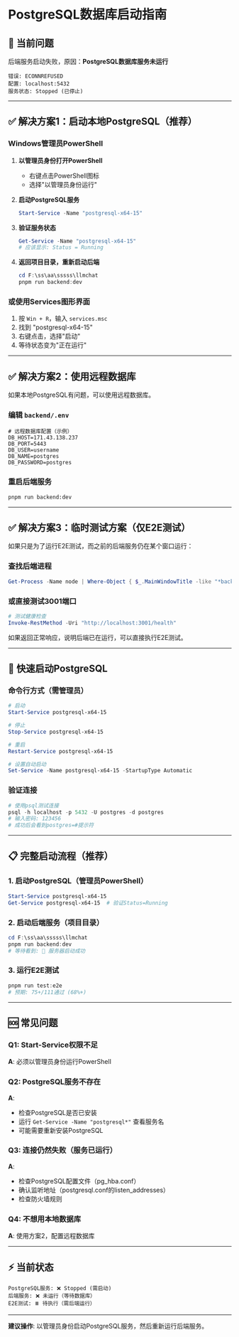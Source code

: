 # PostgreSQL数据库启动指南

## 🚨 当前问题

后端服务启动失败，原因：**PostgreSQL数据库服务未运行**

```
错误: ECONNREFUSED
配置: localhost:5432
服务状态: Stopped (已停止)
```

---

## ✅ 解决方案1：启动本地PostgreSQL（推荐）

### Windows管理员PowerShell

1. **以管理员身份打开PowerShell**
   - 右键点击PowerShell图标
   - 选择"以管理员身份运行"

2. **启动PostgreSQL服务**
   ```powershell
   Start-Service -Name "postgresql-x64-15"
   ```

3. **验证服务状态**
   ```powershell
   Get-Service -Name "postgresql-x64-15"
   # 应该显示: Status = Running
   ```

4. **返回项目目录，重新启动后端**
   ```powershell
   cd F:\ss\aa\sssss\llmchat
   pnpm run backend:dev
   ```

### 或使用Services图形界面

1. 按 `Win + R`，输入 `services.msc`
2. 找到 "postgresql-x64-15"
3. 右键点击，选择"启动"
4. 等待状态变为"正在运行"

---

## ✅ 解决方案2：使用远程数据库

如果本地PostgreSQL有问题，可以使用远程数据库。

### 编辑 `backend/.env`
```env
# 远程数据库配置（示例）
DB_HOST=171.43.138.237
DB_PORT=5443
DB_USER=username
DB_NAME=postgres
DB_PASSWORD=postgres
```

### 重启后端服务
```bash
pnpm run backend:dev
```

---

## ✅ 解决方案3：临时测试方案（仅E2E测试）

如果只是为了运行E2E测试，而之前的后端服务仍在某个窗口运行：

### 查找后端进程
```powershell
Get-Process -Name node | Where-Object { $_.MainWindowTitle -like "*backend*" }
```

### 或直接测试3001端口
```powershell
# 测试健康检查
Invoke-RestMethod -Uri "http://localhost:3001/health"
```

如果返回正常响应，说明后端已在运行，可以直接执行E2E测试。

---

## 🎯 快速启动PostgreSQL

### 命令行方式（需管理员）
```powershell
# 启动
Start-Service postgresql-x64-15

# 停止
Stop-Service postgresql-x64-15

# 重启
Restart-Service postgresql-x64-15

# 设置自动启动
Set-Service -Name postgresql-x64-15 -StartupType Automatic
```

### 验证连接
```powershell
# 使用psql测试连接
psql -h localhost -p 5432 -U postgres -d postgres
# 输入密码: 123456
# 成功后会看到postgres=#提示符
```

---

## 📋 完整启动流程（推荐）

### 1. 启动PostgreSQL（管理员PowerShell）
```powershell
Start-Service postgresql-x64-15
Get-Service postgresql-x64-15  # 验证Status=Running
```

### 2. 启动后端服务（项目目录）
```powershell
cd F:\ss\aa\sssss\llmchat
pnpm run backend:dev
# 等待看到: 🚀 服务器启动成功
```

### 3. 运行E2E测试
```powershell
pnpm run test:e2e
# 预期: 75+/111通过 (68%+)
```

---

## 🆘 常见问题

### Q1: Start-Service权限不足
**A**: 必须以管理员身份运行PowerShell

### Q2: PostgreSQL服务不存在
**A**: 
- 检查PostgreSQL是否已安装
- 运行 `Get-Service -Name "postgresql*"` 查看服务名
- 可能需要重新安装PostgreSQL

### Q3: 连接仍然失败（服务已运行）
**A**:
- 检查PostgreSQL配置文件（pg_hba.conf）
- 确认监听地址（postgresql.conf的listen_addresses）
- 检查防火墙规则

### Q4: 不想用本地数据库
**A**: 使用方案2，配置远程数据库

---

## ⚡ 当前状态

```
PostgreSQL服务: ❌ Stopped (需启动)
后端服务: ❌ 未运行（等待数据库）
E2E测试: ⏸️ 待执行（需后端运行）
```

---

**建议操作**: 以管理员身份启动PostgreSQL服务，然后重新运行后端服务。

